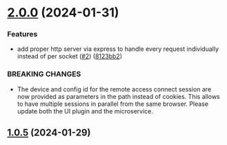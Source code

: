 # [2.0.0](https://github.com/SoftwareAG/cumulocity-remote-access-cloud-http-proxy/compare/v1.0.5...v2.0.0) (2024-01-31)


### Features

* add proper http server via express to handle every request individually instead of per socket ([#2](https://github.com/SoftwareAG/cumulocity-remote-access-cloud-http-proxy/issues/2)) ([8123bb2](https://github.com/SoftwareAG/cumulocity-remote-access-cloud-http-proxy/commit/8123bb2591941ae06cf691d3afe4a21da757d6b8))


### BREAKING CHANGES

* The device and config id for the remote access connect session are now provided as parameters in the path instead of cookies. This allows to have multiple sessions in parallel from the same browser. Please update both the UI plugin and the microservice.

## [1.0.5](https://github.com/SoftwareAG/cumulocity-remote-access-cloud-http-proxy/compare/v1.0.4...v1.0.5) (2024-01-29)
